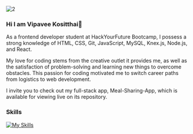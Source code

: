 ![2](https://user-images.githubusercontent.com/94117213/233400533-17591b55-3d38-4e5d-aa9e-876b7f2546ee.png)


### Hi I am Vipavee Kositthai👋

As a frontend developer student at HackYourFuture Bootcamp, I possess a strong knowledge of HTML, CSS, Git, JavaScript, MySQL, Knex.js, Node.js, and React. 

My love for coding stems from the creative outlet it provides me, as well as the satisfaction of problem-solving and learning new things to overcome obstacles. This passion for coding motivated me to switch career paths from logistics to web development.

I invite you to check out my full-stack app, Meal-Sharing-App, which is available for viewing live on its repository.

### Skills 
[![My Skills](https://skillicons.dev/icons?i=js,react,html,css,nodejs,mysql,git,bootstrap)](https://skillicons.dev)
